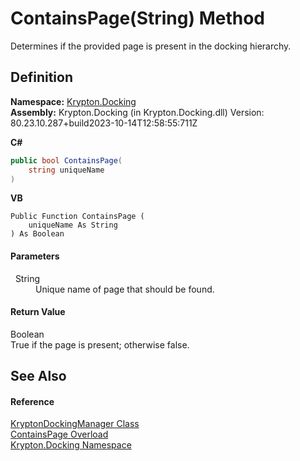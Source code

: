 # ContainsPage(String) Method


Determines if the provided page is present in the docking hierarchy.



## Definition
**Namespace:** <a href="98399376-cf41-9454-4b4d-4fab2ca20bc7.md">Krypton.Docking</a>  
**Assembly:** Krypton.Docking (in Krypton.Docking.dll) Version: 80.23.10.287+build2023-10-14T12:58:55:711Z

**C#**
``` C#
public bool ContainsPage(
	string uniqueName
)
```
**VB**
``` VB
Public Function ContainsPage ( 
	uniqueName As String
) As Boolean
```



#### Parameters
<dl><dt>  String</dt><dd>Unique name of page that should be found.</dd></dl>

#### Return Value
Boolean  
True if the page is present; otherwise false.

## See Also


#### Reference
<a href="6c9c237d-95cb-a4ce-72c6-cd7684d3287e.md">KryptonDockingManager Class</a>  
<a href="0bd81a0c-91e6-3f79-a38b-8edb96a0b471.md">ContainsPage Overload</a>  
<a href="98399376-cf41-9454-4b4d-4fab2ca20bc7.md">Krypton.Docking Namespace</a>  
